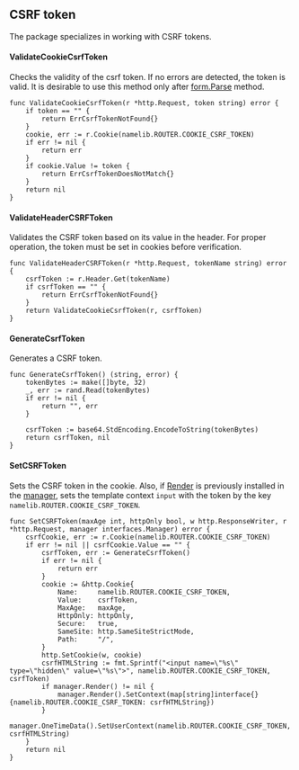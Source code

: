 ## CSRF token
The package specializes in working with CSRF tokens.

#### ValidateCookieCsrfToken
Checks the validity of the csrf token. If no errors are detected, the token is valid.
It is desirable to use this method only after [form.Parse](/router/form/form/#formparse) method.
```golang
func ValidateCookieCsrfToken(r *http.Request, token string) error {
	if token == "" {
		return ErrCsrfTokenNotFound{}
	}
	cookie, err := r.Cookie(namelib.ROUTER.COOKIE_CSRF_TOKEN)
	if err != nil {
		return err
	}
	if cookie.Value != token {
		return ErrCsrfTokenDoesNotMatch{}
	}
	return nil
}
```

#### ValidateHeaderCSRFToken
Validates the CSRF token based on its value in the header.
For proper operation, the token must be set in cookies before verification.
```golang
func ValidateHeaderCSRFToken(r *http.Request, tokenName string) error {
	csrfToken := r.Header.Get(tokenName)
	if csrfToken == "" {
		return ErrCsrfTokenNotFound{}
	}
	return ValidateCookieCsrfToken(r, csrfToken)
}
```

#### GenerateCsrfToken
Generates a CSRF token.
```golang
func GenerateCsrfToken() (string, error) {
	tokenBytes := make([]byte, 32)
	_, err := rand.Read(tokenBytes)
	if err != nil {
		return "", err
	}

	csrfToken := base64.StdEncoding.EncodeToString(tokenBytes)
	return csrfToken, nil
}
```

#### SetCSRFToken
Sets the CSRF token in the cookie. Also, if [Render](/router/tmlengine/pagerender/) is previously installed in the [manager](/router/manager/manager), sets the template context `input` with the token by the key `namelib.ROUTER.COOKIE_CSRF_TOKEN`.
```golang
func SetCSRFToken(maxAge int, httpOnly bool, w http.ResponseWriter, r *http.Request, manager interfaces.Manager) error {
	csrfCookie, err := r.Cookie(namelib.ROUTER.COOKIE_CSRF_TOKEN)
	if err != nil || csrfCookie.Value == "" {
		csrfToken, err := GenerateCsrfToken()
		if err != nil {
			return err
		}
		cookie := &http.Cookie{
			Name:     namelib.ROUTER.COOKIE_CSRF_TOKEN,
			Value:    csrfToken,
			MaxAge:   maxAge,
			HttpOnly: httpOnly,
			Secure:   true,
			SameSite: http.SameSiteStrictMode,
			Path:     "/",
		}
		http.SetCookie(w, cookie)
		csrfHTMLString := fmt.Sprintf("<input name=\"%s\" type=\"hidden\" value=\"%s\">", namelib.ROUTER.COOKIE_CSRF_TOKEN, csrfToken)
		if manager.Render() != nil {
			manager.Render().SetContext(map[string]interface{}{namelib.ROUTER.COOKIE_CSRF_TOKEN: csrfHTMLString})
		}
		manager.OneTimeData().SetUserContext(namelib.ROUTER.COOKIE_CSRF_TOKEN, csrfHTMLString)
	}
	return nil
}
```